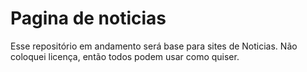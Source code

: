 # Pagina de noticias
 Esse repositório em andamento será base para sites de Noticias. Não coloquei licença, então todos podem usar como quiser.
